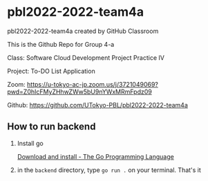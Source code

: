 # pbl2022-2022-team4a

pbl2022-2022-team4a created by GitHub Classroom

This is the Github Repo for Group 4-a

Class: Software Cloud Development Project Practice IV

Project: To-DO List Application

Zoom: https://u-tokyo-ac-jp.zoom.us/j/3721049069?pwd=Z0hIcFMyZHhwZWw5bU9nYWxMRmFpdz09

Github: https://github.com/UTokyo-PBL/pbl2022-2022-team4a

## 

## How to run backend

1. Install go
   
   [Download and install - The Go Programming Language](https://go.dev/doc/install)

2. in the `backend` directory, type `go run .` on your terminal. That's it
